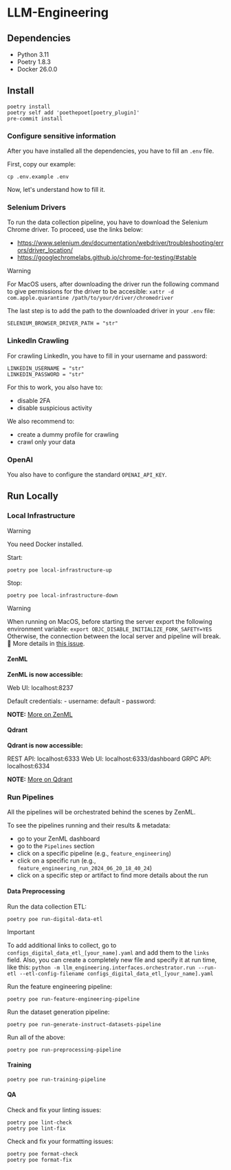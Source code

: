 # LLM-Engineering

## Dependencies

- Python 3.11
- Poetry 1.8.3
- Docker 26.0.0

## Install

```shell
poetry install
poetry self add 'poethepoet[poetry_plugin]'
pre-commit install
```

### Configure sensitive information
After you have installed all the dependencies, you have to fill an `.env` file.

First, copy our example:
```shell
cp .env.example .env
```

Now, let's understand how to fill it.

### Selenium Drivers

To run the data collection pipeline, you have to download the Selenium Chrome driver. To proceed, use the links below:
* https://www.selenium.dev/documentation/webdriver/troubleshooting/errors/driver_location/
* https://googlechromelabs.github.io/chrome-for-testing/#stable

> [!WARNING]
> For MacOS users, after downloading the driver run the following command to give permissions for the driver to be accesible: `xattr -d com.apple.quarantine /path/to/your/driver/chromedriver`

The last step is to add the path to the downloaded driver in your `.env` file:
```
SELENIUM_BROWSER_DRIVER_PATH = "str"
```

### LinkedIn Crawling

For crawling LinkedIn, you have to fill in your username and password:
```shell
LINKEDIN_USERNAME = "str"
LINKEDIN_PASSWORD = "str"
```

For this to work, you also have to:
- disable 2FA
- disable suspicious activity

We also recommend to:
- create a dummy profile for crawling
- crawl only your data

### OpenAI

You also have to configure the standard `OPENAI_API_KEY`.


## Run Locally 

### Local Infrastructure

> [!WARNING]
> You need Docker installed.

Start:
```shell
poetry poe local-infrastructure-up
```

Stop:
```shell
poetry poe local-infrastructure-down
```

> [!WARNING]  
> When running on MacOS, before starting the server export the following environment variable:
> `export OBJC_DISABLE_INITIALIZE_FORK_SAFETY=YES`
> Otherwise, the connection between the local server and pipeline will break. 🔗 More details in [this issue](https://github.com/zenml-io/zenml/issues/2369).

#### ZenML

**ZenML is now accessible:**

Web UI: localhost:8237

Default credentials:
    - username: default
    - password: 

**NOTE:** [More on ZenML](https://docs.zenml.io/)

#### Qdrant

**Qdrant is now accessible:**

REST API: localhost:6333
Web UI: localhost:6333/dashboard
GRPC API: localhost:6334

**NOTE:** [More on Qdrant](https://qdrant.tech/documentation/quick-start/)

### Run Pipelines

All the pipelines will be orchestrated behind the scenes by ZenML.

To see the pipelines running and their results & metadata:
- go to your ZenML dashboard
- go to the `Pipelines` section
- click on a specific pipeline (e.g., `feature_engineering`)
- click on a specific run (e.g., `feature_engineering_run_2024_06_20_18_40_24`)
- click on a specific step or artifact to find more details about the run

#### Data Preprocessing

Run the data collection ETL:
```shell
poetry poe run-digital-data-etl
```

> [!IMPORTANT]
> To add additional links to collect, go to `configs_digital_data_etl_[your_name].yaml` and add them to the `links` field. Also, you can create a completely new file and specify it at run time, like this: `python -m llm_engineering.interfaces.orchestrator.run --run-etl --etl-config-filename configs_digital_data_etl_[your_name].yaml`

Run the feature engineering pipeline:
```shell
poetry poe run-feature-engineering-pipeline
```

Run the dataset generation pipeline:
```shell
poetry poe run-generate-instruct-datasets-pipeline
```

Run all of the above:
```shell
poetry poe run-preprocessing-pipeline
```

#### Training

```shell
poetry poe run-training-pipeline
```

#### QA

Check and fix your linting issues:
```shell
poetry poe lint-check
poetry poe lint-fix
```

Check and fix your formatting issues:
```shell
poetry poe format-check
poetry poe format-fix
```